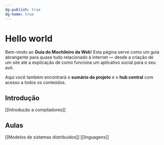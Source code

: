 ```yaml
---
dg-publish: true
dg-home: true
---
```

# Hello world
Bem-vindo ao **Guia do Mochileiro da Web**! Esta página serve como um guia abrangente para quase tudo relacionado à internet — desde a criação de um site até a explicação de como funciona um aplicativo social para o seu avô.

Aqui você também encontrará o **sumário do projeto** e o **hub central** com acesso a todos os conteúdos.

## Introdução
[[Introdução a compiladores]]
## Aulas
[[Modelos de sistemas distribuidos]]
[[linguagens]]
